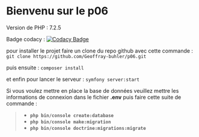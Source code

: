 # Bienvenu sur le p06 

Version de PHP : 7.2.5

Badge codacy : [![Codacy Badge](https://app.codacy.com/project/badge/Grade/6841b402cab644fdaae036da6ce5bbf1)](https://www.codacy.com/gh/Geoffray-buhler/p06/dashboard?utm_source=github.com&amp;utm_medium=referral&amp;utm_content=Geoffray-buhler/p06&amp;utm_campaign=Badge_Grade)

pour installer le projet faire un clone du repo github avec cette commande : `git clone https://github.com/Geoffray-buhler/p06.git`

puis ensuite : `composer install`

et enfin pour lancer le serveur : `symfony server:start`

Si vous voulez mettre en place la base de données veuillez mettre les informations de connexion dans le fichier **.env** puis faire cette suite de commande :

> - **`php bin/console create:database`**
> - **`php bin/console make:migration`**
> - **`php bin/console doctrine:migrations:migrate`**
